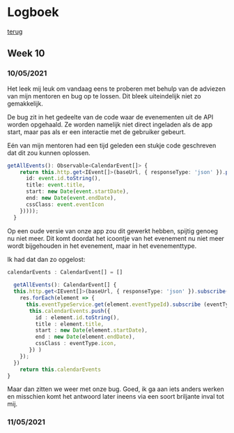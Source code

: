 # Logboek
[terug](https://martijnmeeldijk.github.io/stage/)





## Week 10

### 10/05/2021

 Het leek mij leuk om vandaag eens te proberen met behulp van de adviezen van mijn mentoren en bug op te lossen. Dit bleek uiteindelijk niet zo gemakkelijk.

De bug zit in het gedeelte van de code waar de evenementen uit de API worden opgehaald. Ze worden namelijk niet direct ingeladen als de app start, maar pas als er een interactie met de gebruiker gebeurt.

Eén van mijn mentoren had een tijd geleden een stukje code geschreven dat dit zou kunnen oplossen.

```typescript
getAllEvents(): Observable<CalendarEvent[]> {
    return this.http.get<IEvent[]>(baseUrl, { responseType: 'json' }).pipe(map(res => res.map(event => ({
      id: event.id.toString(),
      title: event.title,
      start: new Date(event.startDate),
      end: new Date(event.endDate),
      cssClass: event.eventIcon
    }))));
  }
```

Op een oude versie van onze app zou dit gewerkt hebben, spijtig genoeg nu niet meer. Dit komt doordat het icoontje van het evenement nu niet meer wordt bijgehouden in het evenement, maar in het evenementtype. 

Ik had dat dan zo opgelost:

```typescript
calendarEvents : CalendarEvent[] = []
  
  getAllEvents(): CalendarEvent[] {
  this.http.get<IEvent[]>(baseUrl, { responseType: 'json' }).subscribe( res => {
    res.forEach(element => {
      this.eventTypeService.get(element.eventTypeId).subscribe (eventType => 
       this.calendarEvents.push({
         id : element.id.toString(),
         title : element.title,
         start : new Date(element.startDate),
         end : new Date(element.endDate),
         cssClass : eventType.icon,
       }) )
    });
  })
    return this.calendarEvents
}
```

Maar dan zitten we weer met onze bug. Goed, ik ga aan iets anders werken en misschien komt het antwoord later ineens via een soort briljante inval tot mij.



### 11/05/2021

